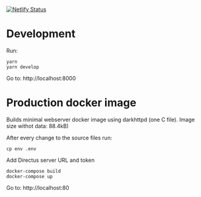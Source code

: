 [![Netlify Status](https://api.netlify.com/api/v1/badges/ab5a4a00-ea97-47a5-b0fd-572356e90367/deploy-status)](https://app.netlify.com/sites/directus-gatsby/deploys)

# Development

Run:

```
yarn
yarn develop
```

Go to:
http://localhost:8000

# Production docker image

Builds minimal webserver docker image using darkhttpd (one C file). Image size withot data: 88.4kB)

After every change to the source files run:

```
cp env .env
```

Add Directus server URL and token

```
docker-compose build
docker-compose up
```

Go to:
http://localhost:80
